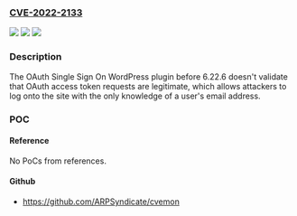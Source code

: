 ### [CVE-2022-2133](https://cve.mitre.org/cgi-bin/cvename.cgi?name=CVE-2022-2133)
![](https://img.shields.io/static/v1?label=Product&message=OAuth%20Single%20Sign%20On%20%E2%80%93%20SSO%20(OAuth%20Client)&color=blue)
![](https://img.shields.io/static/v1?label=Version&message=n%2Fa&color=blue)
![](https://img.shields.io/static/v1?label=Vulnerability&message=CWE-287%20Improper%20Authentication&color=brighgreen)

### Description

The OAuth Single Sign On WordPress plugin before 6.22.6 doesn't validate that OAuth access token requests are legitimate, which allows attackers to log onto the site with the only knowledge of a user's email address.

### POC

#### Reference
No PoCs from references.

#### Github
- https://github.com/ARPSyndicate/cvemon

